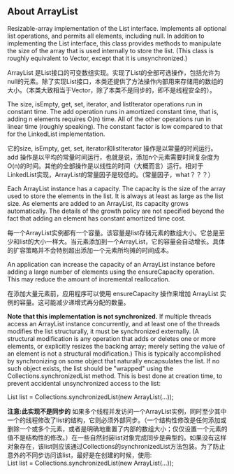 ## About ArrayList
Resizable-array implementation of the List interface. Implements all optional list operations, and permits all elements, including null. In addition to implementing the List interface, this class provides methods to manipulate the size of the array that is used internally to store the list. (This class is roughly equivalent to Vector, except that it is unsynchronized.)  

ArrayList 是List接口的可变数组实现。实现了List的全部可选操作，包括允许为null的元素。除了实现List接口，本类还提供了方法操作内部用来存储用的数组的大小。（本类大致相当于Vector，除了本类不是同步的，即不是线程安全的）。  

The size, isEmpty, get, set, iterator, and listIterator operations run in constant time. The add operation runs in amortized constant time, that is, adding n elements requires O(n) time. All of the other operations run in linear time (roughly speaking). The constant factor is low compared to that for the LinkedList implementation.  

它的size, isEmpty, get, set, iterator和listIterator 操作是以常量的时间运行。add 操作是以平均的常量时间运行，也就是说，添加n个元素需要时间复杂度为O(n)的时间。其他的全部操作是以线性的时间（大概而言）运行。相对于LinkedList实现，ArrayList的常量因子是较低的。（常量因子，what？？？）  

Each ArrayList instance has a capacity. The capacity is the size of the array used to store the elements in the list. It is always at least as large as the list size. As elements are added to an ArrayList, its capacity grows automatically. The details of the growth policy are not specified beyond the fact that adding an element has constant amortized time cost.  

每一个ArrayList实例都有一个容量。该容量是list存储元素的数组大小。它总是至少和list的大小一样大。当元素添加到一个ArrayList，它的容量会自动增长。具体的扩容策略并不会特别超出添加一个元素所均摊的时间成本。  

An application can increase the capacity of an ArrayList instance before adding a large number of elements using the ensureCapacity operation. This may reduce the amount of incremental reallocation.  

在添加大量元素前，应用程序可以使用 ensureCapacity 操作来增加 ArrayList 实例的容量。这可能减少递增式再分配的数量。  

**Note that this implementation is not synchronized.** If multiple threads access an ArrayList instance concurrently, and at least one of the threads modifies the list structurally, it must be synchronized externally. (A structural modification is any operation that adds or deletes one or more elements, or explicitly resizes the backing array; merely setting the value of an element is not a structural modification.) This is typically accomplished by synchronizing on some object that naturally encapsulates the list. If no such object exists, the list should be "wrapped" using the Collections.synchronizedList method. This is best done at creation time, to prevent accidental unsynchronized access to the list:

   List list = Collections.synchronizedList(new ArrayList(...));  

**注意:此实现不是同步的** 如果多个线程并发访问一个ArrayList实例，同时至少其中一个的线程修改了list的结构，它则必须外部同步。（一个结构性修改是任何添加或删除一个或多个元素，或者是明确地重置了内部的数组大小；仅仅设置一个元素的值不是结构性的修改。）在一些自然封装list对象完成同步是典型的。如果没有这样对象存在，该list则应该通过Collections的synchronizedList方法包装。为了防止意外的不同步访问该list，最好是在创建的时候，使用:  
  List list = Collections.synchronizedList(new ArrayList(...));  